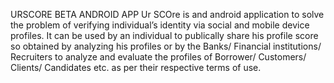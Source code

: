 URSCORE BETA ANDROID APP
Ur SCOre is and android application to solve the problem of verifying individual’s identity via social and mobile device profiles. It can be used by an individual to publically share his profile score so obtained by analyzing his profiles or by the Banks/ Financial institutions/ Recruiters to analyze and evaluate the profiles of Borrower/ Customers/ Clients/ Candidates etc. as per their respective terms of use.

